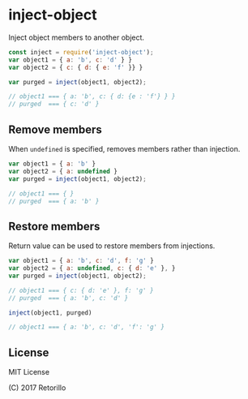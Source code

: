 # inject-object

Inject object members to another object.

```javascript
const inject = require('inject-object');
var object1 = { a: 'b', c: 'd' } }
var object2 = { c: { d: { e: 'f' }} }

var purged = inject(object1, object2);

// object1 === { a: 'b', c: { d: {e : 'f'} } }
// purged  === { c: 'd' }
```

## Remove members

When `undefined` is specified, removes members rather than injection.

```javascript
var object1 = { a: 'b' }
var object2 = { a: undefined }
var purged = inject(object1, object2);

// object1 === { }
// purged  === { a: 'b' }
```

## Restore members

Return value can be used to restore members from injections.

```javascript
var object1 = { a: 'b', c: 'd', f: 'g' }
var object2 = { a: undefined, c: { d: 'e' }, }
var purged = inject(object1, object2);

// object1 === { c: { d: 'e' }, f: 'g' }
// purged  === { a: 'b', c: 'd' }

inject(object1, purged)

// object1 === { a: 'b', c: 'd', 'f': 'g' }
```

## License

MIT License

(C) 2017 Retorillo
